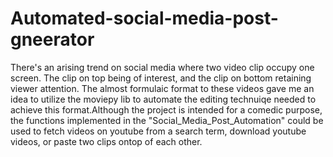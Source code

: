 # Automated-social-media-post-gneerator

There's an arising trend on social media where two video clip occupy one screen. The clip on top being of interest, and the clip on bottom retaining viewer attention. The almost formulaic format to these videos gave me an idea to utilize the moviepy lib to automate the editing technuiqe needed to achieve this format.Although the project is intended for a comedic purpose, the functions implemented in the "Social_Media_Post_Automation" could be used to fetch videos on youtube from a search term, download youtube videos, or paste two clips ontop of each other.
